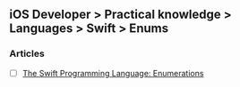 ## iOS Developer > Practical knowledge > Languages > Swift > Enums

### Articles
- [ ] [The Swift Programming Language: Enumerations](https://developer.apple.com/library/content/documentation/Swift/Conceptual/Swift_Programming_Language/Enumerations.html)



